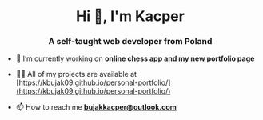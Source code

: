 <h1 align="center">Hi 👋, I'm Kacper</h1>
<h3 align="center">A self-taught web developer from Poland</h3>

- 🔭 I’m currently working on **online chess app and my new portfolio page**

- 👨‍💻 All of my projects are available at [https://kbujak09.github.io/personal-portfolio/](https://kbujak09.github.io/personal-portfolio/)

- 📫 How to reach me **bujakkacper@outlook.com**
